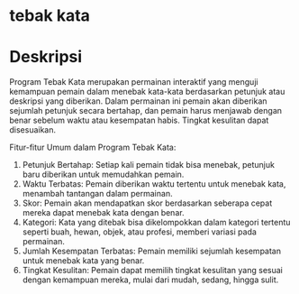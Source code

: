 # tebak kata

# Deskripsi
Program Tebak Kata merupakan permainan interaktif yang menguji kemampuan pemain dalam menebak kata-kata berdasarkan petunjuk atau deskripsi yang diberikan. Dalam permainan ini pemain akan diberikan sejumlah petunjuk secara bertahap, dan pemain harus menjawab dengan benar sebelum waktu atau kesempatan habis. Tingkat kesulitan dapat disesuaikan. 

Fitur-fitur Umum dalam Program Tebak Kata:

1. Petunjuk Bertahap: Setiap kali pemain tidak bisa menebak, petunjuk baru diberikan untuk memudahkan pemain.
2. Waktu Terbatas: Pemain diberikan waktu tertentu untuk menebak kata, menambah tantangan dalam permainan.
3. Skor: Pemain akan mendapatkan skor berdasarkan seberapa cepat mereka dapat menebak kata dengan benar.
4. Kategori: Kata yang ditebak bisa dikelompokkan dalam kategori tertentu seperti buah, hewan, objek, atau profesi, memberi variasi pada permainan.
5. Jumlah Kesempatan Terbatas: Pemain memiliki sejumlah kesempatan untuk menebak kata yang benar.
6. Tingkat Kesulitan: Pemain dapat memilih tingkat kesulitan yang sesuai dengan kemampuan mereka, mulai dari mudah, sedang, hingga sulit. 
